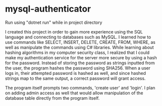 # mysql-authenticator

Run using "dotnet run" while in project directory

I created this project in order to gain more experience using the SQL language and connecting to databases such as MySQL. I learned how to use commands like
SELECT, INSERT, DELETE, CREATE, FROM, WHERE, as well as manipulate the commands using C# libraries. While learning about hashing algorithms in my computer
security class, I realized that I could make my authentication service for the server more secure by using a hash for the password. Instead of storing the 
password as strings inputted from the user, the program hashes the password using SHA256. When a user logs in, their attempted password is hashed as well, and since
hashed strings map to the same output, a correct password will grant access.

The program itself prompts two commands, 'create user' and 'login'. I plan on adding admin access as well that would allow manipulation of the database table
directly from the program itself.
